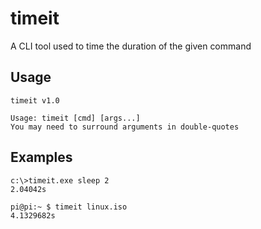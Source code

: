 # timeit
A CLI tool used to time the duration of the given command 

## Usage

```
timeit v1.0

Usage: timeit [cmd] [args...]
You may need to surround arguments in double-quotes
```

## Examples
```
c:\>timeit.exe sleep 2
2.04042s
```

```
pi@pi:~ $ timeit linux.iso
4.1329682s
```
